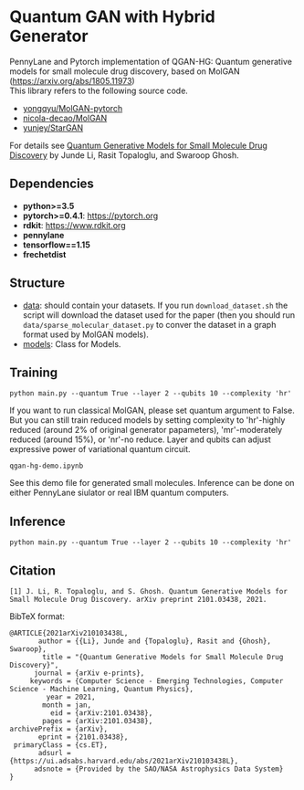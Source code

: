 # Quantum GAN with Hybrid Generator
PennyLane and Pytorch implementation of QGAN-HG: Quantum generative models for small molecule drug discovery, based on MolGAN (https://arxiv.org/abs/1805.11973)  
This library refers to the following source code.
* [yongqyu/MolGAN-pytorch](https://github.com/yongqyu/MolGAN-pytorch)
* [nicola-decao/MolGAN](https://github.com/nicola-decao/MolGAN)
* [yunjey/StarGAN](https://github.com/yunjey/StarGAN)


For details see [Quantum Generative Models for Small Molecule Drug Discovery](https://arxiv.org/abs/2101.03438) by Junde Li, Rasit Topaloglu, and Swaroop Ghosh.


## Dependencies

* **python>=3.5**
* **pytorch>=0.4.1**: https://pytorch.org
* **rdkit**: https://www.rdkit.org
* **pennylane**
* **tensorflow==1.15**
* **frechetdist**

## Structure
* [data](https://github.com/jundeli/quantum-gan/data): should contain your datasets. If you run `download_dataset.sh` the script will download the dataset used for the paper (then you should run `data/sparse_molecular_dataset.py` to conver the dataset in a graph format used by MolGAN models).
* [models](https://github.com/jundeli/quantum-gan/models.py): Class for Models.

## Training
```
python main.py --quantum True --layer 2 --qubits 10 --complexity 'hr'
```
If you want to run classical MolGAN, please set quantum argument to False. But you can still train reduced models by setting complexity to 'hr'-highly reduced (around 2% of original generator papameters), 'mr'-moderately reduced (around 15%), or 'nr'-no reduce. Layer and qubits can adjust expressive power of variational quantum circuit.

```
qgan-hg-demo.ipynb 
```
See this demo file for generated small molecules. Inference can be done on either PennyLane siulator or real IBM quantum computers.


## Inference
```
python main.py --quantum True --layer 2 --qubits 10 --complexity 'hr'
```


## Citation
```
[1] J. Li, R. Topaloglu, and S. Ghosh. Quantum Generative Models for 
Small Molecule Drug Discovery. arXiv preprint 2101.03438, 2021.
```


BibTeX format:
```
@ARTICLE{2021arXiv210103438L,
       author = {{Li}, Junde and {Topaloglu}, Rasit and {Ghosh}, Swaroop},
        title = "{Quantum Generative Models for Small Molecule Drug Discovery}",
      journal = {arXiv e-prints},
     keywords = {Computer Science - Emerging Technologies, Computer Science - Machine Learning, Quantum Physics},
         year = 2021,
        month = jan,
          eid = {arXiv:2101.03438},
        pages = {arXiv:2101.03438},
archivePrefix = {arXiv},
       eprint = {2101.03438},
 primaryClass = {cs.ET},
       adsurl = {https://ui.adsabs.harvard.edu/abs/2021arXiv210103438L},
      adsnote = {Provided by the SAO/NASA Astrophysics Data System}
}

```
